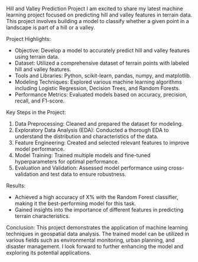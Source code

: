 
Hill and Valley Prediction Project
  I am excited to share my latest machine learning project focused on predicting hill and valley features in terrain data. This project involves building a model to classify whether a given point in a landscape is part of a hill or a valley.

 Project Highlights:
- Objective: Develop a model to accurately predict hill and valley features using terrain data.
- Dataset: Utilized a comprehensive dataset of terrain points with labeled hill and valley features.
- Tools and Libraries: Python, scikit-learn, pandas, numpy, and matplotlib.
- Modeling Techniques: Explored various machine learning algorithms including Logistic Regression, Decision Trees, and Random Forests.
- Performance Metrics: Evaluated models based on accuracy, precision, recall, and F1-score.

Key Steps in the Project:
1. Data Preprocessing: Cleaned and prepared the dataset for modeling.
2. Exploratory Data Analysis (EDA): Conducted a thorough EDA to understand the distribution and characteristics of the data.
3. Feature Engineering: Created and selected relevant features to improve model performance.
4. Model Training: Trained multiple models and fine-tuned hyperparameters for optimal performance.
5. Evaluation and Validation: Assessed model performance using cross-validation and test data to ensure robustness.

Results:
- Achieved a high accuracy of X% with the Random Forest classifier, making it the best-performing model for this task.
- Gained insights into the importance of different features in predicting terrain characteristics.

Conclusion:
This project demonstrates the application of machine learning techniques in geospatial data analysis. The trained model can be utilized in various fields such as environmental monitoring, urban planning, and disaster management. I look forward to further enhancing the model and exploring its potential applications.
